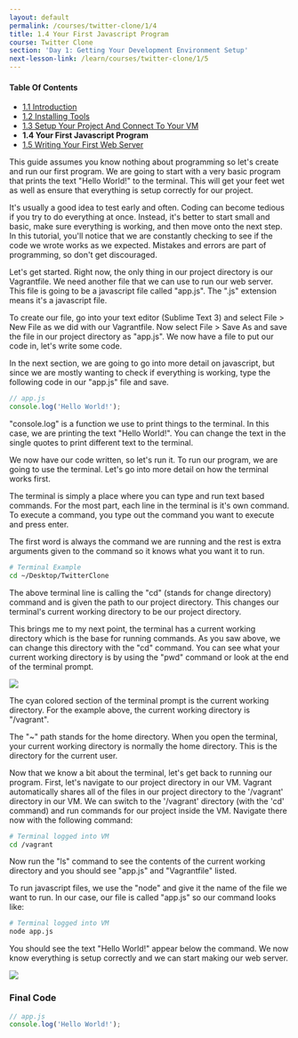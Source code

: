 ```yaml
---
layout: default
permalink: /courses/twitter-clone/1/4
title: 1.4 Your First Javascript Program
course: Twitter Clone
section: 'Day 1: Getting Your Development Environment Setup'
next-lesson-link: /learn/courses/twitter-clone/1/5
---
```


#### Table Of Contents

- [1.1 Introduction](/learn/courses/twitter-clone/1/1)
- [1.2 Installing Tools](/learn/courses/twitter-clone/1/2)
- [1.3 Setup Your Project And Connect To Your VM](/learn/courses/twitter-clone/1/3)
- **1.4 Your First Javascript Program**
- [1.5 Writing Your First Web Server](/learn/courses/twitter-clone/1/5)

This guide assumes you know nothing about programming so let's create and run our first program.  We are going to start with a very basic program that prints the text "Hello World!" to the terminal.  This will get your feet wet as well as ensure that everything is setup correctly for our project.

It's usually a good idea to test early and often.  Coding can become tedious if you try to do everything at once.  Instead, it's better to start small and basic, make sure everything is working, and then move onto the next step.  In this tutorial, you'll notice that we are constantly checking to see if the code we wrote works as we expected.  Mistakes and errors are part of programming, so don't get discouraged.

Let's get started.  Right now, the only thing in our project directory is our Vagrantfile.  We need another file that we can use to run our web server.  This file is going to be a javascript file called "app.js".  The ".js" extension means it's a javascript file.

To create our file, go into your text editor (Sublime Text 3) and select File > New File as we did with our Vagrantfile.  Now select File > Save As and save the file in our project directory as "app.js".  We now have a file to put our code in, let's write some code.

In the next section, we are going to go into more detail on javascript, but since we are mostly wanting to check if everything is working, type the following code in our "app.js" file and save.

```javascript
// app.js
console.log('Hello World!');
```

"console.log" is a function we use to print things to the terminal.  In this case, we are printing the text "Hello World!".  You can change the text in the single quotes to print different text to the terminal.

We now have our code written, so let's run it.  To run our program, we are going to use the terminal.  Let's go into more detail on how the terminal works first.

The terminal is simply a place where you can type and run text based commands.   For the most part, each line in the terminal is it's own command.  To execute a command, you type out the command you want to execute and press enter.

The first word is always the command we are running and the rest is extra arguments given to the command so it knows what you want it to run.

```bash
# Terminal Example
cd ~/Desktop/TwitterClone
```

The above terminal line is calling the "cd" (stands for change directory) command and is given the path to our project directory.  This changes our terminal's current working directory to be our project directory.

This brings me to my next point, the terminal has a current working directory which is the base for running commands.  As you saw above, we can change this directory with the "cd" command. You can see what your current working directory is by using the "pwd" command or look at the end of the terminal prompt.

![](https://s3.amazonaws.com/spark-school/courses/twitter-clone/1/current-working-directory-in-terminal.png)

The cyan colored section of the terminal prompt is the current working directory.  For the example above, the current working directory is "/vagrant".

The "~" path stands for the home directory.  When you open the terminal, your current working directory is normally the home directory. This is the directory for the current user.

Now that we know a bit about the terminal, let's get back to running our program.  First, let's navigate to our project directory in our VM.  Vagrant automatically shares all of the files in our project directory to the '/vagrant' directory in our VM.  We can switch to the '/vagrant' directory (with the 'cd' command) and run commands for our project inside the VM.  Navigate there now with the following command:

```bash
# Terminal logged into VM
cd /vagrant
```

Now run the "ls" command to see the contents of the current working directory and you should see "app.js" and "Vagrantfile" listed.

To run javascript files, we use the "node" and give it the name of the file we want to run.  In our case, our file is called "app.js" so our command looks like:

```bash
# Terminal logged into VM
node app.js
```

You should see the text "Hello World!" appear below the command.  We now know everything is setup correctly and we can start making our web server.

![](https://s3.amazonaws.com/spark-school/courses/twitter-clone/1/printing-hello-world-in-the-terminal.png)

### Final Code

```javascript
// app.js
console.log('Hello World!');
```
